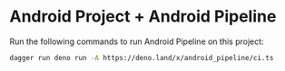 # Android Project + Android Pipeline

Run the following commands to run Android Pipeline on this project:

```bash
dagger run deno run -A https://deno.land/x/android_pipeline/ci.ts
```